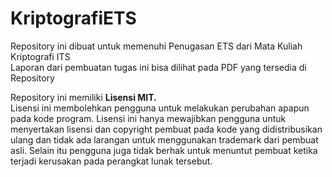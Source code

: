 # KriptografiETS
Repository ini dibuat untuk memenuhi Penugasan ETS dari Mata Kuliah Kriptografi ITS   
Laporan dari pembuatan tugas ini bisa dilihat pada PDF yang tersedia di Repository

Repository ini memiliki **Lisensi MIT.**      
Lisensi ini membolehkan pengguna untuk melakukan perubahan apapun pada kode program. Lisensi ini hanya mewajibkan pengguna untuk menyertakan lisensi dan copyright pembuat pada kode yang didistribusikan ulang dan tidak ada larangan untuk menggunakan trademark dari pembuat asli. Selain itu pengguna juga tidak berhak untuk menuntut pembuat ketika terjadi kerusakan pada perangkat lunak tersebut.
